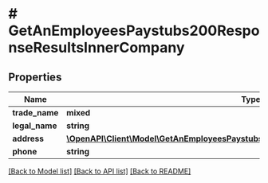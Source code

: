 # # GetAnEmployeesPaystubs200ResponseResultsInnerCompany

## Properties

Name | Type | Description | Notes
------------ | ------------- | ------------- | -------------
**trade_name** | **mixed** |  | [optional]
**legal_name** | **string** |  | [optional]
**address** | [**\OpenAPI\Client\Model\GetAnEmployeesPaystubs200ResponseResultsInnerCompanyAddress**](GetAnEmployeesPaystubs200ResponseResultsInnerCompanyAddress.md) |  | [optional]
**phone** | **string** |  | [optional]

[[Back to Model list]](../../README.md#models) [[Back to API list]](../../README.md#endpoints) [[Back to README]](../../README.md)
